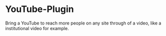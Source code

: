 # YouTube-Plugin
Bring a YouTube to reach more people on any site through of a video, like a institutional video for example.
